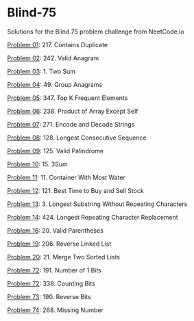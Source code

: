 # Blind-75
Solutions for the Blind 75 problem challenge from NeetCode.io

[Problem 01](P01.py): 217. Contains Duplicate

[Problem 02](P02.py): 242. Valid Anagram

[Problem 03](P03.py): 1. Two Sum

[Problem 04](P04.py): 49. Group Anagrams

[Problem 05](P05.py): 347. Top K Frequent Elements

[Problem 06](P06.py): 238. Product of Array Except Self

[Problem 07](P07.py): 271. Encode and Decode Strings

[Problem 08](P08.py): 128. Longest Consecutive Sequence

[Problem 09](P09.py): 125. Valid Palindrome

[Problem 10](P10.py): 15. 3Sum

[Problem 11](P11.py): 11. Container With Most Water

[Problem 12](P12.py): 121. Best Time to Buy and Sell Stock

[Problem 13](P13.py): 3. Longest Substring Without Repeating Characters

[Problem 14](P14.py):  424. Longest Repeating Character Replacement

[Problem 16](P16.py):  20. Valid Parentheses

[Problem 19](P19.py):  206. Reverse Linked List

[Problem 20](P19.py):  21. Merge Two Sorted Lists

[Problem 72](P71.py):  191. Number of 1 Bits

[Problem 72](P72.py):  338. Counting Bits

[Problem 73](P73.py):  190. Reverse Bits

[Problem 74](P74.py):  268. Missing Number